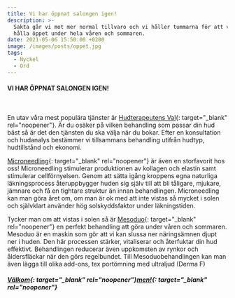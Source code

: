 ```yaml
---
title: Vi har öppnat salongen igen!
description: >-
  Sakta går vi mot mer normal tillvaro och vi håller tummarna för att vi nu kan
  hålla öppet under hela våren och sommaren.
date: 2021-05-06 15:50:00 +0200
image: /images/posts/oppet.jpg
tags:
  - Nyckel
  - Ord
---
```

#### VI HAR ÖPPNAT SALONGEN IGEN\!

&nbsp;

En utav v&aring;ra mest populära tjänster är [Hudterapeutens Val](/hudterapeutens-val/){: target="_blank" rel="noopener"}. Är du osäker p&aring; vilken behandling som passar din hud bäst s&aring; är det den tjänsten du ska välja när du bokar. Efter en konsultation och hudanalys bestämmer vi tillsammans behandling utifr&aring;n hudtyp, hudtillst&aring;nd och ekonomi.&nbsp;

[Microneedling](/microneedling/){: target="_blank" rel="noopener"} är även en storfavorit hos oss\! Microneedling stimulerar produktionen av kollagen och elastin samt stimulerar cellförnyelsen. Genom att sätta ig&aring;ng kroppens egna naturliga läkningsprocess &aring;teruppbygger huden sig själv till att bli t&aring;ligare, mjukare, jämnare och f&aring; en tightare struktur än innan behandlingen. Microneedling kan man göra &aring;ret om, om man är ok med att inte vistas s&aring; mycket i solen och självklart använder hög solskyddsfaktor under läkningstiden.

Tycker man om att vistas i solen s&aring; är&nbsp;[Mesoduo](/behandlingar/mesoduo/){: target="_blank" rel="noopener"}&nbsp;en perfekt behandling att göra under v&aring;ren och sommaren. Mesoduo är en maskin som gör att vi kan slussa ner näringsämnen djupt ner i huden. Den här processen stärker, vitaliserar och &aring;terfuktar din hud effektivt. Behandlingen reducerar även uppkomsten av rynkor och &aring;ldersfläckar när den görs regelbundet. Till Mesoduobehandlingen kan man även lägga till olika add-ons, tex portömning med ultraljud (Derma F)&nbsp;

##### [Välkom](/bokning/){: target="_blank" rel="noopener"}[men\!](/bokning/){: target="_blank" rel="noopener"}
